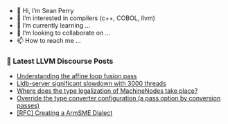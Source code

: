 - 👋 Hi, I’m Sean Perry
- 👀 I’m interested in compilers (c++, COBOL, llvm)
- 🌱 I’m currently learning ...
- 💞️ I’m looking to collaborate on ...
- 📫 How to reach me ...

<!---
s66perry/s66perry is a ✨ special ✨ repository because its `README.md` (this file) appears on your GitHub profile.
You can click the Preview link to take a look at your changes.
--->
### 📕 Latest LLVM Discourse Posts

<!-- DISCOURSE-LLVM:START -->
- [Understanding the affine loop fusion pass](https://discourse.llvm.org/t/understanding-the-affine-loop-fusion-pass/69452#post_10)
- [Lldb-server significant slowdown with 3000 threads](https://discourse.llvm.org/t/lldb-server-significant-slowdown-with-3000-threads/69413#post_4)
- [Where does the type legalization of MachineNodes take place?](https://discourse.llvm.org/t/where-does-the-type-legalization-of-machinenodes-take-place/69541#post_2)
- [Override the type converter configuration &lpar;a pass option by conversion passes&rpar;](https://discourse.llvm.org/t/override-the-type-converter-configuration-a-pass-option-by-conversion-passes/69304#post_3)
- [[RFC] Creating a ArmSME Dialect](https://discourse.llvm.org/t/rfc-creating-a-armsme-dialect/67208?page=3#post_55)
<!-- DISCOURSE-LLVM:END -->
